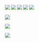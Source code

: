 [![](https://badgen.net/badge/Version/2021.09.20.0/green)](https://calver.org)
[![](https://badgen.net/badge/bot/2021.09.20.0/green)](https://github.com/lts372005/bot)
[![](https://badgen.net/badge/Projects/2021.09.17.0/green)](https://github.com/lts372005/Projects)
[![](https://badgen.net/badge/WinFormsHelper/2021.09.17.0/green)](https://github.com/lts372005/WinFormsHelper)
[![](https://badgen.net/badge/LICENSE/MIT)](LICENSE)

[![](https://github-readme-stats.vercel.app/api?username=lts372005&title_color=00ff00&text_color=00ff00&icon_color=00ff00&bg_color=121212&show_icons=true&include_all_commits=true&count_private=true)](https://github.com/anuraghazra/github-readme-stats)

[![](https://github-readme-stats.vercel.app/api/top-langs/?username=lts372005&title_color=00ff00&text_color=00ff00&bg_color=121212&layout=compact)](https://github.com/anuraghazra/github-readme-stats)

[![](https://github-readme-stats.vercel.app/api/wakatime?username=@lts372005&title_color=00ff00&text_color=00ff00&bg_color=121212&layout=compact)](https://github.com/anuraghazra/github-readme-stats)
